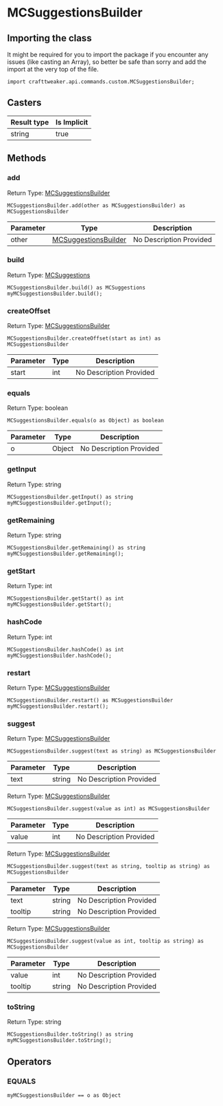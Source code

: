# MCSuggestionsBuilder

## Importing the class

It might be required for you to import the package if you encounter any issues (like casting an Array), so better be safe than sorry and add the import at the very top of the file.
```zenscript
import crafttweaker.api.commands.custom.MCSuggestionsBuilder;
```


## Casters

| Result type | Is Implicit |
|-------------|-------------|
| string | true |

## Methods

### add

Return Type: [MCSuggestionsBuilder](/vanilla/api/commands/custom/MCSuggestionsBuilder)

```zenscript
MCSuggestionsBuilder.add(other as MCSuggestionsBuilder) as MCSuggestionsBuilder
```

| Parameter | Type | Description |
|-----------|------|-------------|
| other | [MCSuggestionsBuilder](/vanilla/api/commands/custom/MCSuggestionsBuilder) | No Description Provided |


### build

Return Type: [MCSuggestions](/vanilla/api/commands/custom/MCSuggestions)

```zenscript
MCSuggestionsBuilder.build() as MCSuggestions
myMCSuggestionsBuilder.build();
```

### createOffset

Return Type: [MCSuggestionsBuilder](/vanilla/api/commands/custom/MCSuggestionsBuilder)

```zenscript
MCSuggestionsBuilder.createOffset(start as int) as MCSuggestionsBuilder
```

| Parameter | Type | Description |
|-----------|------|-------------|
| start | int | No Description Provided |


### equals

Return Type: boolean

```zenscript
MCSuggestionsBuilder.equals(o as Object) as boolean
```

| Parameter | Type | Description |
|-----------|------|-------------|
| o | Object | No Description Provided |


### getInput

Return Type: string

```zenscript
MCSuggestionsBuilder.getInput() as string
myMCSuggestionsBuilder.getInput();
```

### getRemaining

Return Type: string

```zenscript
MCSuggestionsBuilder.getRemaining() as string
myMCSuggestionsBuilder.getRemaining();
```

### getStart

Return Type: int

```zenscript
MCSuggestionsBuilder.getStart() as int
myMCSuggestionsBuilder.getStart();
```

### hashCode

Return Type: int

```zenscript
MCSuggestionsBuilder.hashCode() as int
myMCSuggestionsBuilder.hashCode();
```

### restart

Return Type: [MCSuggestionsBuilder](/vanilla/api/commands/custom/MCSuggestionsBuilder)

```zenscript
MCSuggestionsBuilder.restart() as MCSuggestionsBuilder
myMCSuggestionsBuilder.restart();
```

### suggest

Return Type: [MCSuggestionsBuilder](/vanilla/api/commands/custom/MCSuggestionsBuilder)

```zenscript
MCSuggestionsBuilder.suggest(text as string) as MCSuggestionsBuilder
```

| Parameter | Type | Description |
|-----------|------|-------------|
| text | string | No Description Provided |


Return Type: [MCSuggestionsBuilder](/vanilla/api/commands/custom/MCSuggestionsBuilder)

```zenscript
MCSuggestionsBuilder.suggest(value as int) as MCSuggestionsBuilder
```

| Parameter | Type | Description |
|-----------|------|-------------|
| value | int | No Description Provided |


Return Type: [MCSuggestionsBuilder](/vanilla/api/commands/custom/MCSuggestionsBuilder)

```zenscript
MCSuggestionsBuilder.suggest(text as string, tooltip as string) as MCSuggestionsBuilder
```

| Parameter | Type | Description |
|-----------|------|-------------|
| text | string | No Description Provided |
| tooltip | string | No Description Provided |


Return Type: [MCSuggestionsBuilder](/vanilla/api/commands/custom/MCSuggestionsBuilder)

```zenscript
MCSuggestionsBuilder.suggest(value as int, tooltip as string) as MCSuggestionsBuilder
```

| Parameter | Type | Description |
|-----------|------|-------------|
| value | int | No Description Provided |
| tooltip | string | No Description Provided |


### toString

Return Type: string

```zenscript
MCSuggestionsBuilder.toString() as string
myMCSuggestionsBuilder.toString();
```


## Operators

### EQUALS

```zenscript
myMCSuggestionsBuilder == o as Object
```




